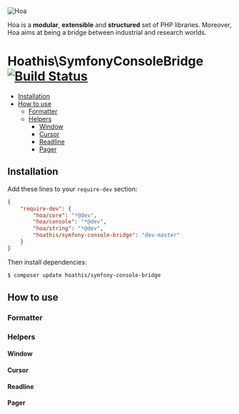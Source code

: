 ![Hoa](http://static.hoa-project.net/Image/Hoa_small.png)

Hoa is a **modular**, **extensible** and **structured** set of PHP libraries.
Moreover, Hoa aims at being a bridge between industrial and research worlds.

# Hoathis\SymfonyConsoleBridge [![Build Status](https://travis-ci.org/jubianchi/HoathisSymfonyConsoleBridge.png?branch=master)](https://travis-ci.org/jubianchi/HoathisSymfonyConsoleBridge)

* [Installation](#installation)
* [How to use](#how-to-use)
  * [Formatter](#formatter)
  * [Helpers](#helpers)
    * [Window](#window)
    * [Cursor](#cursor)
    * [Readline](#readline)
    * [Pager](#pager)

## Installation

Add these lines to your `require-dev` section:

```json
{
    "require-dev": {
        "hoa/core": "*@dev",
        "hoa/console": "*@dev",
        "hoa/string": "*@dev",
        "hoathis/symfony-console-bridge": "dev-master"
    }
}
```

Then install dependencies:

```sh
$ composer update hoathis/symfony-console-bridge
```

## How to use

### Formatter

### Helpers

#### Window

#### Cursor

#### Readline

#### Pager
